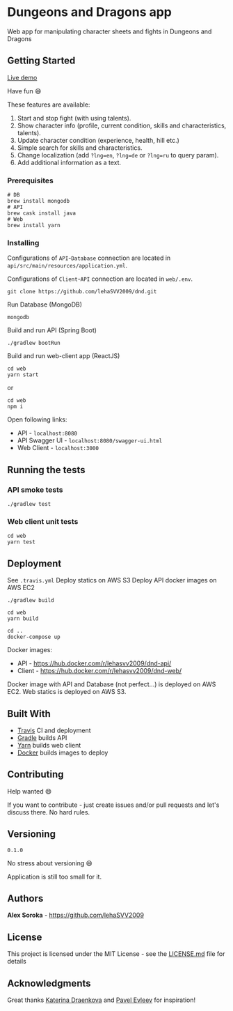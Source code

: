 # Dungeons and Dragons app

Web app for manipulating character sheets and fights in Dungeons and Dragons

## Getting Started

<a href="http://dungeons-and-dragons.tk" target="_blank">Live demo</a>

Have fun :smile:

These features are available:

1. Start and stop fight (with using talents).
2. Show character info (profile, current condition, skills and characteristics, talents).
3. Update character condition (experience, health, hill etc.)
4. Simple search for skills and characteristics.
5. Change localization (add `?lng=en`, `?lng=de` or `?lng=ru` to query param).
6. Add additional information as a text.

### Prerequisites

```
# DB
brew install mongodb 
# API
brew cask install java
# Web
brew install yarn
```

### Installing

Configurations of `API`-`Database` connection are located in `api/src/main/resources/application.yml`.

Configurations of `Client`-`API` connection are located in `web/.env`.

```
git clone https://github.com/lehaSVV2009/dnd.git
```

Run Database (MongoDB)
```
mongodb
```

Build and run API (Spring Boot)
```
./gradlew bootRun
```

Build and run web-client app (ReactJS)
```
cd web
yarn start
```
or 
```
cd web
npm i
```

Open following links:
* API - `localhost:8080`
* API Swagger UI - `localhost:8080/swagger-ui.html`
* Web Client - `localhost:3000`

## Running the tests

### API smoke tests

```
./gradlew test
```

### Web client unit tests

```
cd web
yarn test
```

## Deployment

See `.travis.yml`
Deploy statics on AWS S3
Deploy API docker images on AWS EC2

```
./gradlew build

cd web
yarn build

cd ..
docker-compose up
```

Docker images:
* API - https://hub.docker.com/r/lehasvv2009/dnd-api/
* Client - https://hub.docker.com/r/lehasvv2009/dnd-web/

Docker image with API and Database (not perfect...) is deployed on AWS EC2.
Web statics is deployed on AWS S3.

## Built With

* [Travis](https://travis-ci.org/) CI and deployment 
* [Gradle](https://gradle.org/) builds API
* [Yarn](https://yarnpkg.com/) builds web client
* [Docker](https://www.docker.com/) builds images to deploy

## Contributing

Help wanted :smile:

If you want to contribute - just create issues and/or pull requests and let's discuss there. No hard rules.

## Versioning

`0.1.0`

No stress about versioning :smile:

Application is still too small for it.

## Authors

**Alex Soroka** - https://github.com/lehaSVV2009

## License

This project is licensed under the MIT License - see the [LICENSE.md](LICENSE.md) file for details

## Acknowledgments

Great thanks [Katerina Draenkova](https://github.com/KaterinaDraenkova) and [Pavel Evleev](https://github.com/PavelEvleev) for inspiration!
